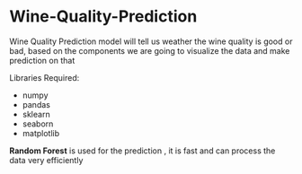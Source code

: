 # Wine-Quality-Prediction
Wine Quality Prediction model will tell us weather the wine quality is good or bad, based on the components we are going to visualize the data and make prediction on that

Libraries Required:
- numpy
- pandas
- sklearn
- seaborn
- matplotlib

**Random Forest** is used for the prediction , it is fast and can process the data very efficiently

